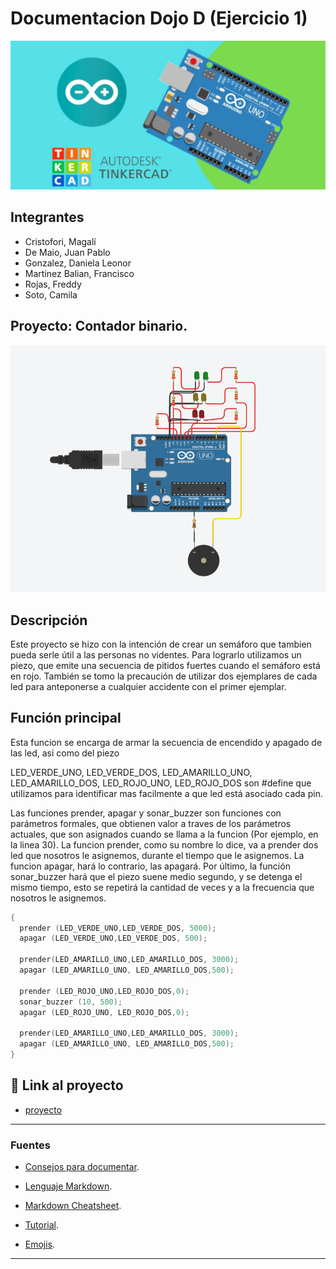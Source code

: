 # Documentacion Dojo D (Ejercicio 1)
![Tinkercad](https://github.com/DanielaGonzaleez/SPD_Dojo1/blob/main/ArduinoTinkercad.jpg)


## Integrantes
- Cristofori, Magalí
- De Maio, Juan Pablo
- Gonzalez, Daniela Leonor
- Martínez Balian, Francisco
- Rojas, Freddy
- Soto, Camila


## Proyecto: Contador binario.
![Tinkercad](https://github.com/DanielaGonzaleez/SPD_Dojo1/blob/main/SemaforoParaCiegos.png)


## Descripción
Este proyecto se hizo con la intención de crear un semáforo que tambien pueda serle útil a las personas no videntes. Para lograrlo utilizamos un piezo, que emite una secuencia de pitidos fuertes cuando el semáforo está en rojo. También se tomo la precaución de utilizar dos ejemplares de cada led para anteponerse a cualquier accidente con el primer ejemplar.  

## Función principal
Esta funcion se encarga de armar la secuencia de encendido y apagado de las led, asi como del piezo

LED_VERDE_UNO, LED_VERDE_DOS, LED_AMARILLO_UNO, LED_AMARILLO_DOS, LED_ROJO_UNO, LED_ROJO_DOS son #define que utilizamos para identificar mas facilmente a que led está asociado cada pin.

Las funciones prender, apagar y sonar_buzzer son funciones con parámetros formales, que obtienen valor a traves de los parámetros actuales, que son asignados cuando se llama a la funcion (Por ejemplo, en la linea 30). La funcion prender, como su nombre lo dice, va a prender dos led que nosotros le asignemos, durante el tiempo que le asignemos. La funcion apagar, hará lo contrario, las apagará. Por último, la función sonar_buzzer hará que el piezo suene medio segundo, y se detenga el mismo tiempo, esto se repetirá la cantidad de veces y a la frecuencia que nosotros le asignemos.

~~~ C++ (lenguaje en el que esta escrito)
{
  prender (LED_VERDE_UNO,LED_VERDE_DOS, 5000);
  apagar (LED_VERDE_UNO,LED_VERDE_DOS, 500);
  
  prender(LED_AMARILLO_UNO,LED_AMARILLO_DOS, 3000);
  apagar (LED_AMARILLO_UNO, LED_AMARILLO_DOS,500);
  
  prender (LED_ROJO_UNO,LED_ROJO_DOS,0);
  sonar_buzzer (10, 500);
  apagar (LED_ROJO_UNO, LED_ROJO_DOS,0);
  
  prender(LED_AMARILLO_UNO,LED_AMARILLO_DOS, 3000);
  apagar (LED_AMARILLO_UNO, LED_AMARILLO_DOS,500);
}
~~~

## :robot: Link al proyecto
- [proyecto](https://www.tinkercad.com/things/bkJ1uMIDWMM?sharecode=lWd_PFObZRYMuWyhXgv4QrPj9RyFbbjXB0uRiZ_1Gr4)

---
### Fuentes
- [Consejos para documentar](https://www.sohamkamani.com/how-to-write-good-documentation/#architecture-documentation).

- [Lenguaje Markdown](https://markdown.es/sintaxis-markdown/#linkauto).

- [Markdown Cheatsheet](https://github.com/adam-p/markdown-here/wiki/Markdown-Cheatsheet).

- [Tutorial](https://www.youtube.com/watch?v=oxaH9CFpeEE).

- [Emojis](https://gist.github.com/rxaviers/7360908).

---
